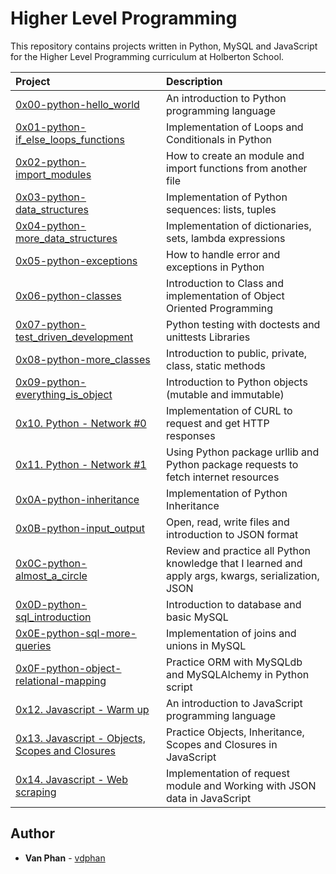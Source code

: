 # Higher Level Programming

This repository contains projects written in Python, MySQL and JavaScript for the Higher Level Programming curriculum at Holberton School.

| Project | Description |
| :--- | :--- |
| [0x00-python-hello_world](./0x00-python-hello_world) |  An introduction to Python programming language |
| [0x01-python-if_else_loops_functions](./0x01-python-if_else_loops_functions) | Implementation of Loops and Conditionals in Python |
| [0x02-python-import_modules](./0x02-python-import_modules) | How to create an module and import functions from another file |
| [0x03-python-data_structures](./0x03-python-data_structures) | Implementation of Python sequences: lists, tuples |
| [0x04-python-more_data_structures](./0x04-python-more_data_structures) | Implementation of dictionaries, sets, lambda expressions |
| [0x05-python-exceptions](./0x05-python-exceptions) | How to handle error and exceptions in Python |
| [0x06-python-classes](./0x06-python-classes) | Introduction to Class and implementation of Object Oriented Programming |
| [0x07-python-test_driven_development](./0x07-python-test_driven_development) | Python testing with doctests and unittests Libraries |
| [0x08-python-more_classes](./0x08-python-more_classes) | Introduction to public, private, class, static methods |
| [0x09-python-everything_is_object](./0x09-python-everything_is_object) | Introduction to Python objects (mutable and immutable)|
| [0x10. Python - Network #0](./0x10-python-network_0) | Implementation of CURL to request and get HTTP responses |
| [0x11. Python - Network #1](./0x11-python-network_1) | Using Python package urllib and Python package requests to fetch internet resources |
| [0x0A-python-inheritance](./0x0A-python-inheritance) | Implementation of Python Inheritance |
| [0x0B-python-input_output](./0x0B-python-input_output) | Open, read, write files and introduction to JSON format |
| [0x0C-python-almost_a_circle](./0x0C-python-almost_a_circle) | Review and practice all Python knowledge that I learned and  apply args, kwargs, serialization, JSON |
| [0x0D-python-sql_introduction](./0x0D-SQL_introduction) | Introduction to database and basic MySQL |
| [0x0E-python-sql-more-queries](0x0E-SQL_more_queries) | Implementation of joins and unions in MySQL |
| [0x0F-python-object-relational-mapping](./0x0F-python-object_relational_mapping) | Practice ORM with MySQLdb and MySQLAlchemy in Python script |
| [0x12. Javascript - Warm up](./0x12-javascript-warm_up) |  An introduction to JavaScript programming language |
| [0x13. Javascript - Objects, Scopes and Closures](./0x13-javascript_objects_scopes_closures) |  Practice Objects, Inheritance, Scopes and Closures in JavaScript |
| [0x14. Javascript - Web scraping](./0x14-javascript-web_scraping) | Implementation of request module and Working with JSON data in JavaScript |


## Author

- **Van Phan** - [vdphan](https://github.com/vdphan)

